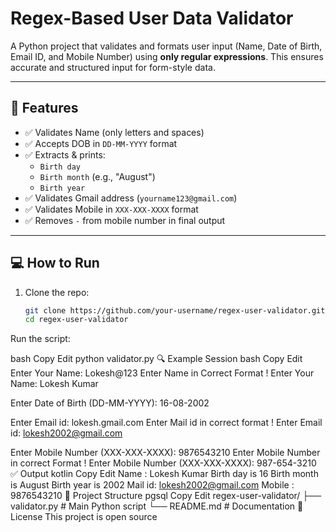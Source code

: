 # Regex-Based User Data Validator

A Python project that validates and formats user input (Name, Date of Birth, Email ID, and Mobile Number) using **only regular expressions**. This ensures accurate and structured input for form-style data.

---

## 🚀 Features

- ✅ Validates Name (only letters and spaces)
- ✅ Accepts DOB in `DD-MM-YYYY` format
- ✅ Extracts & prints:
  - `Birth day`
  - `Birth month` (e.g., "August")
  - `Birth year`
- ✅ Validates Gmail address (`yourname123@gmail.com`)
- ✅ Validates Mobile in `XXX-XXX-XXXX` format
- ✅ Removes `-` from mobile number in final output

---

## 💻 How to Run

1. Clone the repo:
   ```bash
   git clone https://github.com/your-username/regex-user-validator.git
   cd regex-user-validator
Run the script:

bash
Copy
Edit
python validator.py
🔍 Example Session
bash
Copy
Edit
Enter Your Name: Lokesh@123
Enter Name in Correct Format !
Enter Your Name: Lokesh Kumar

Enter Date of Birth (DD-MM-YYYY): 16-08-2002

Enter Email id: lokesh.gmail.com
Enter Mail id in correct format !
Enter Email id: lokesh2002@gmail.com

Enter Mobile Number (XXX-XXX-XXXX): 9876543210
Enter Mobile Number in correct Format !
Enter Mobile Number (XXX-XXX-XXXX): 987-654-3210
✅ Output
kotlin
Copy
Edit
Name : Lokesh Kumar
Birth day is 16
Birth month is August
Birth year is 2002
Mail id: lokesh2002@gmail.com
Mobile : 9876543210
📂 Project Structure
pgsql
Copy
Edit
regex-user-validator/
├── validator.py       # Main Python script
└── README.md          # Documentation
📜 License
This project is open source 
